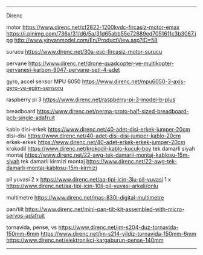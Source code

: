 ---------------------------------------------------------------------

Direnc

motor
https://www.direnc.net/cf2822-1200kvdc-fircasiz-motor-emax
https://i.pinimg.com/736x/31/d6/5a/31d65abb55e72689ed7051611c3b3067.jpg
http://www.yinyanmodel.com/En/ProductView.asp?ID=58

surucu
https://www.direnc.net/30a-esc-fircasiz-motor-surucu

pervane
https://www.direnc.net/drone-quadcopter-ve-multikopter-pervanesi-karbon-9047-pervane-seti-4-adet

gyro, accel sensor
MPU 6050
https://www.direnc.net/mpu6050-3-axis-gyro-ve-egim-sensoru

raspberry pi 3
https://www.direnc.net/raspberry-pi-3-model-b-plus

breadboard
https://www.direnc.net/perma-proto-half-sized-breadboard-pcb-single-adafruit

kablo
disi-erkek
https://www.direnc.net/40-adet-disi-erkek-jumper-20cm
disi-disi
https://www.direnc.net/40-adet-disi-disi-jumper-kablo-20cm
erkek-erkek
https://www.direnc.net/40-adet-erkek-erkek-jumper-20cm
krokodil
https://www.direnc.net/krokodil-kablo-kucuk-boy
tek damarli siyah montaj
https://www.direnc.net/22-awg-tek-damarli-montaj-kablosu-15m-siyah
tek damarli kirmizi montaj
https://www.direnc.net/22-awg-tek-damarli-montaj-kablosu-15m-kirmizi

pil yuvasi
2 x https://www.direnc.net/aa-tipi-icin-3lu-pil-yuvasi
1 x https://www.direnc.net/aa-tipi-icin-10li-pil-yuvasi-arkali/onlu

multimetre
https://www.direnc.net/mas-830l-digital-multimetre

pan/tilt
https://www.direnc.net/mini-pan-tilt-kit-assembled-with-micro-servos-adafruit

tornavida, pense, vs
https://www.direnc.net/jm-s204-duz-tornavida-150mm-6mm
https://www.direnc.net/jm-s214-yildiz-tornavida-150mm-6mm
https://www.direnc.net/elektronikci-kargaburun-pense-140mm

------------------------------------------------------------------------


